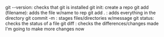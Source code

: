 git --version: checks that git is installed
git init: create a repo
git add (filename): adds the file w/name to rep
git add . : adds everything in the directory
git commit -m : stages files/directories w/message
git status: checks the status of a file
git diff : checks the differences/changes made
I'm going to make more changes now